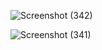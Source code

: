 ![Screenshot (342)](https://user-images.githubusercontent.com/54838331/66357407-ea7ef380-e998-11e9-8aaf-ec86d4378126.png)

![Screenshot (341)](https://user-images.githubusercontent.com/54838331/66357320-7f352180-e998-11e9-9010-c7f7ebe324d0.png)

